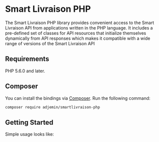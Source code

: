 # Smart Livraison PHP

The Smart Livraison PHP library provides convenient access to the Smart Livraison API from
applications written in the PHP language. It includes a pre-defined set of
classes for API resources that initialize themselves dynamically from API
responses which makes it compatible with a wide range of versions of the Smart Livraison API

## Requirements

PHP 5.6.0 and later.

## Composer

You can install the bindings via [Composer](http://getcomposer.org/). Run the following command:

```bash
composer require adjemin/smartlivraison-php
```

## Getting Started

Simple usage looks like:

```php

```

